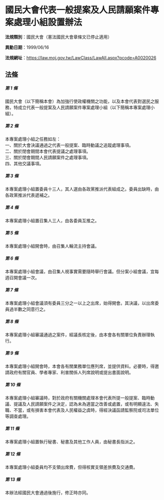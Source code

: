 # 國民大會代表一般提案及人民請願案件專案處理小組設置辦法

**法規類別**：國民大會（憲法國民大會章條文已停止適用）

**異動日期**：1999/06/16  

**法規網址**：https://law.moj.gov.tw/LawClass/LawAll.aspx?pcode=A0020026





## 法條
##### 第 1 條
國民大會（以下簡稱本會）為加強行使政權機關之功能，以及本會代表對選民之服務，特成立代表一般提案及人民請願案件專案處理小組（以下簡稱本專案處理小組）。

##### 第 2 條
本專案處理小組之任務如左：  
一、關於大會決議通過之代表一般提案、臨時動議之追蹤處理事項。  
二、關於閉會期間本會代表提議之處理事項。  
三、關於閉會期間人民請願案件之處理事項。  
四、其他交議事項。  

##### 第 3 條
本專案處理小組置委員十三人，其人選由各政黨推派代表組成之。委員出缺時，由各政黨推派代表遞補之。

##### 第 4 條
本專案處理小組置召集人三人，由各委員互推之。

##### 第 5 條
本專案處理小組開會時，由召集人輪流主持會議。

##### 第 6 條
本專案處理小組會議，由召集人視事實需要隨時舉行會議。但分案小組會議，宜每週召開會議一次。

##### 第 7 條
本專案處理小組會議須有委員三分之一以上之出席，始得開會。其決議，以出席委員過半數之同意行之。

##### 第 8 條
本專案處理小組審議通過之案件，經議長核定後，由本會各有關單位負責辦理執行。

##### 第 9 條
本專案處理小組開會時，本會各有關業務單位應列席，並提供資料。必要時，得邀請政府有關官員、學者專家、利害關係人列席說明或提出書面說明。

##### 第 10 條
本專案處理小組審議時，對於政府有關機關處理本會代表所提一般提案、臨時動議、提議及人民請願案件之決定，認為未為適當之改善或處置，或有明顯違法、失職、不當，或有損害本會代表及人民權益之虞時，得經決議函請監察院或司法單位等調查處理。

##### 第 11 條
本專案處理小組置執行秘書、秘書及其他工作人員，由秘書長指派之。

##### 第 12 條
本專案處理小組委員均不支領出席費，但得核實支領差旅費及交通費。

##### 第 13 條
本辦法經國民大會通過後施行，修正時亦同。


